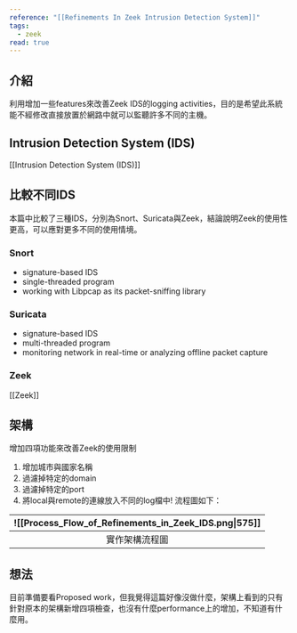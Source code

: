```yaml
---
reference: "[[Refinements In Zeek Intrusion Detection System]]"
tags:
  - zeek
read: true
---
```

## 介紹
利用增加一些features來改善Zeek IDS的logging activities，目的是希望此系統能不經修改直接放置於網路中就可以監聽許多不同的主機。

## Intrusion Detection System (IDS)
[[Intrusion Detection System (IDS)]]

## 比較不同IDS
本篇中比較了三種IDS，分別為Snort、Suricata與Zeek，結論說明Zeek的使用性更高，可以應對更多不同的使用情境。
### Snort
- signature-based IDS
- single-threaded program
- working with Libpcap as its packet-sniffing library

### Suricata
- signature-based IDS
- multi-threaded program
- monitoring network in real-time or analyzing offline packet capture
### Zeek
[[Zeek]]

## 架構
增加四項功能來改善Zeek的使用限制
1. 增加城市與國家名稱
2. 過濾掉特定的domain
3. 過濾掉特定的port
4. 將local與remote的連線放入不同的log檔中!
流程圖如下：

| ![[Process_Flow_of_Refinements_in_Zeek_IDS.png\|575]] |
| ----------------------------------------------------- |
| <center>實作架構流程圖                                       |

## 想法

目前準備要看Proposed work，但我覺得這篇好像沒做什麼，架構上看到的只有針對原本的架構新增四項檢查，也沒有什麼performance上的增加，不知道有什麼用。